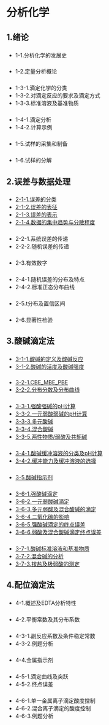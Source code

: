 # 分析化学

## 1.绪论
###
- 1-1.分析化学的发展史
###
- 1-2.定量分析概论
###
- 1-3-1.滴定化学的分类
- 1-3-2.对滴定反应的要求及滴定方式
- 1-3-3.标准溶液及基准物质
###
- 1-4-1.滴定分析
- 1-4-2.计算示例
### 
- 1-5.试样的采集和制备
###
-  1-6.试样的分解

## 2.误差与数据处理
###
- [2-1-1.误差的分类](Chapter_2_误差与数据处理/2-1.误差的分类/2-1.误差的分类.html)
- [2-1-2.误差的表征](Chapter_2_误差与数据处理/2-2.误差的表征/2-2.误差的表征.html)
- [2-1-3.误差的表示](Chapter_2_误差与数据处理/2-3.误差与偏差/2-3.误差与偏差.html)
- [2-1-4.数据的集中趋势与分散程度](Chapter_2_误差与数据处理/2-4.数据的集中趋势与分散程度/2-4.数据的集中趋势与分散程度.html)
###
- 2-2-1.系统误差的传递
- 2-2-2.随机误差的传递
###
- 2-3.有效数字
###
- 2-4-1.随机误差的分布及特点
- 2-4-2.标准正态分布曲线
###
- 2-5.t分布及置信区间
###
- 2-6.显著性检验

## 3.酸碱滴定法
### 
- [3-1-1.酸碱的定义及酸碱反应](Chapter_3_酸碱滴定法/3-1-1.酸碱的定义及酸碱反应/3-1-1.酸碱的定义及酸碱反应.html)
- [3-1-2.酸碱的活度及酸碱强度](Chapter_3_酸碱滴定法/3-1-2.酸碱的活度及酸碱强度/3-1-2.酸碱的活度及酸碱强度.html)
### 
- [3-2-1.CBE_MBE_PBE](Chapter_3_酸碱滴定法/3-2-1.CBE_MBE_PBE/3-2-1.CBE_MBE_PBE.html)
- [3-2-2.分布分数及分布曲线](Chapter_3_酸碱滴定法/3-2-2.分布分数及分布曲线/3-2-2.分布分数及分布曲线.html)
### 
- [3-3-1.强酸强碱的pH计算](Chapter_3_酸碱滴定法/3-3-1.强酸强碱的pH计算/3-3-1.强酸强碱的pH计算.html)
- [3-3-2.一元弱酸弱碱的pH计算](Chapter_3_酸碱滴定法/3-3-2.一元弱酸弱碱的pH计算/3-3-2.一元弱酸弱碱的pH计算.html)
- [3-3-3.多元酸碱](Chapter_3_酸碱滴定法/3-3-3.多元酸碱/3-3-3.多元酸碱.html)
- [3-3-4.混合酸碱](Chapter_3_酸碱滴定法/3-3-4.混合酸碱/3-3-4.混合酸碱.html)
- [3-3-5.两性物质/弱酸及共轭碱](Chapter_3_酸碱滴定法/3-3-5.两性物质/3-3-5.两性物质.html)
###
- [3-4-1.酸碱缓冲溶液的分类及pH计算](Chapter_3_酸碱滴定法/3-4-1.酸碱缓冲溶液的分类及pH计算/3-4-1.酸碱缓冲溶液的分类及pH计算.html)
- [3-4-2.缓冲能力及缓冲溶液的选择](Chapter_3_酸碱滴定法/3-4-2.缓冲能力及缓冲溶液的选择/3-4-2.缓冲能力及缓冲溶液的选择.html)
###
- [3-5.酸碱指示剂](Chapter_3_酸碱滴定法/3-5.酸碱指示剂/3-5.酸碱指示剂.html)
###
- [3-6-1.强酸碱滴定](Chapter_3_酸碱滴定法/3-6-1.强酸碱滴定/3-6-1.强酸碱滴定.html)
- [3-6-2.一元弱酸碱滴定](Chapter_3_酸碱滴定法/3-6-2.一元弱酸碱滴定/3-6-2.一元弱酸碱滴定.html)
- [3-6-3.多元弱酸及混合酸碱的滴定](Chapter_3_酸碱滴定法/3-6-3.多元弱酸及混合酸碱的滴定/3-6-3.多元弱酸及混合酸碱的滴定.html)
- [3-6-4.二氧化碳的影响](Chapter_3_酸碱滴定法/3-6-4.二氧化碳的影响/3-6-4.二氧化碳的影响.html)
- [3-6-5.强酸碱滴定的终点误差](Chapter_3_酸碱滴定法/3-6-5.强酸碱滴定的终点误差/3-6-5.强酸碱滴定的终点误差.html)
- [3-6-6.弱酸及混合酸碱滴定终点误差](Chapter_3_酸碱滴定法/3-6-6.弱酸及混合酸碱滴定终点误差/3-6-6.弱酸及混合酸碱滴定终点误差.html)
###
- [3-7-1.酸碱标准溶液和基准物质](Chapter_3_酸碱滴定法/3-7-1.酸碱标准溶液和基准物质/3-7-1.酸碱标准溶液和基准物质.html)
- [3-7-2.混合碱的分析](Chapter_3_酸碱滴定法/3-7-2.混合碱的分析/3-7-2.混合碱的分析.html)
- [3-7-3.铵盐及极弱酸的测定](Chapter_3_酸碱滴定法/3-7-3.铵盐及极弱酸的测定/3-7-3.铵盐及极弱酸的测定.html)

## 4.配位滴定法
### 
- 4-1.概述及EDTA分析特性
### 
- 4-2.平衡常数及其分布系数
###
- 4-3-1.副反应系数及条件稳定常数
- 4-3-2.例题分析
###
- 4-4.金属指示剂
###
- 4-5-1.滴定曲线及突跃
- 4-5-2.终点误差
###
- 4-6-1.单一金属离子滴定酸度控制
- 4-6-2.混合离子滴定的酸度控制
- 4-6-3.例题分析
